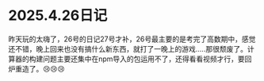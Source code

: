 # 2025.4.26日记

昨天玩的太嗨了，26号的日记27号才补，26号最主要的是考完了高数期中，感觉还不错，晚上回来也没有搞什么新东西，就打了一晚上的游戏.....那很颓废了。计算器的构建问题主要还集中在npm导入的包运用不了，还得看看视频才行，要回炉重造了。😢😢😢
